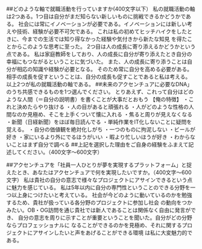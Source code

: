 ##どのような軸で就職活動を行っていますか(400文字以下）
私の就職活動の軸は2つある。1つ目は自分がまだ知らない新しいものに挑戦できるかどうかである。
社会には常にイノベーションが必要である。イノベーションには新しい考えや技術、経験が必要不可欠である。
これは私の初めてヒッチハイクをしたときに、今までの生活では知り得なかった経験や気付きから新たな知見
を得たことからこのような思考に至った。
2つ目は人の成長に寄り添えるかどうかという点である。
私は家庭教師をしており、人の成長に自分が寄り添えたとき自分の幸福にもつながるということに気づいた。
また、人の成長に寄り添うことは自分が相応の知識や経験が必要となる。
そのため常に自分を高める必要がある。相手の成長を促すということは、自分の成長も促すことであると私は考える。
以上2つが私の就職活動の軸である。
##未来のアクセンチュアに必要なDNA」のうち共感できるものを1つ選んでください。
とりあえず、これって自分はどのような人間（＝自分の説明書）を書くことが大事だとおもう
【俺の特徴】
・これと決めたらやり抜ける
・人の目があると頑張れる
・人がどのような性格の人間なのか見極め、そこを上手くついて懐に入れる
・焦ると周りが見えなくなる
・新聞（日経新聞）をほぼ毎日読んでる
・単純作業をIT化しないことに疑問を覚える。
・自分の価値観を絶対化しがち
・一つのものに拘泥しない
・ビールが好き
・家にいるより外にでるほうがいい
・暇より忙しいほうが好き
・わからないことはまず自分で調べる
##上記を選択した理由をご自身の経験をふまえて記述してください。（400文字〜600文字）

##アクセンチュアを「社員一人ひとりが夢を実現するプラットフォーム」と捉えたとき、あなたはアクセンチュアで何を実現したいですか。（400文字〜600文字）
私は貴社の自分の意志で様々なプロジェクトにアサインできるという点に魅力を感じている。
私は5年以内に自分の専門性ということのできる分野を一つ以上身につけたいと考えている。
社会が今どのように動いているのかを勉強するため、貴社が扱っている各分野のプロジェクトに参加し社会
の動向をつかみたい。OB・OG訪問を通じ貴社では新人であることは関係なく自由に発言ができ、
自分の意志を周りに示すことが重要ということを聞いた。自分がどの分野ならプロフェッショナルに
なることができるのかを見極め、それに関するプロジェクトにアサインしたいと声をあげることができる環境
は私に大変魅力的である。
